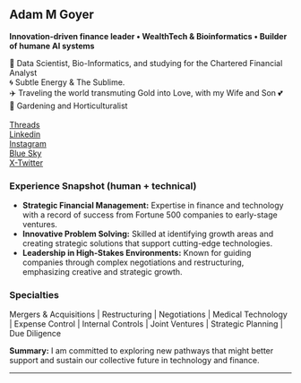 <!--
**AdamGoyer/adamgoyer** is a ✨ _special_ ✨ repository because its `README.md` (this file) appears on your GitHub profile.

-->
## Adam M Goyer

**Innovation‑driven finance leader • WealthTech & Bioinformatics • Builder of humane AI systems**

🔭 Data Scientist, Bio-Informatics, and studying for the Chartered Financial Analyst<br>
🌀 Subtle Energy & The Sublime. <br>
✈️ Traveling the world transmuting Gold into Love, with my Wife and Son 💕 <br>
🌱 Gardening and Horticulturalist <br>
<br>
[Threads](https://www.threads.net/@adamgoyer)<br>
[Linkedin](https://www.linkedin.com/in/adamgoyer) <br>
[Instagram](https://www.instagram.com/adamgoyer) <br>
[Blue Sky](https://bsky.app/profile/adamgoyer.bsky.social) <br>
[X-Twitter](https://twitter.com/AdamGoyer) <br>

### Experience Snapshot (human + technical)
- **Strategic Financial Management:** Expertise in finance and technology with a record of success from Fortune 500 companies to early-stage ventures.
- **Innovative Problem Solving:** Skilled at identifying growth areas and creating strategic solutions that support cutting-edge technologies.
- **Leadership in High-Stakes Environments:** Known for guiding companies through complex negotiations and restructuring, emphasizing creative and strategic growth.

### Specialties
Mergers & Acquisitions | Restructuring | Negotiations | Medical Technology | Expense Control | Internal Controls | Joint Ventures | Strategic Planning | Due Diligence

**Summary:** I am committed to exploring new pathways that might better support and sustain our collective future in technology and finance.

---
